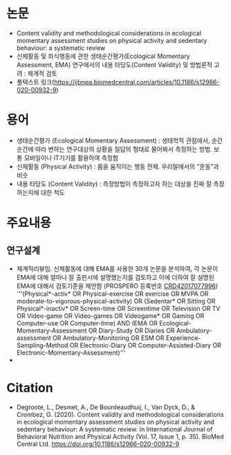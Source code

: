 # 논문
- Content validity and methodological considerations in ecological momentary assessment studies on physical  activity and sedentary behaviour: a systematic review
- 신체활동 및 좌식행동에 관한 생태순간평가(Ecological Momentary Assessment, EMA) 연구에서의 내용 타당도(Content Validity) 및 방법론적 고려 : 체계적 검토
- 풀텍스트 링크(https://ijbnpa.biomedcentral.com/articles/10.1186/s12966-020-00932-9)

# 용어
- 생태순간평가 (Ecological Momentary Assessment) : 생태학적 관점에서, 순간순간에 따라 변하는 연구대상의 상황을 질답의 형태로 물어봐서 측정하는 방법. 보통 모바일이나 IT기기를 활용하여 측정함
- 신체활동 (Physical Activity) : 몸을 움직이는 행동 전체. 우리말에서의 "운동"과 비슷
- 내용 타당도 (Content Validity) : 측정방법이 측정하고자 하는 대상을 진짜 잘 측정하는지에 대한 척도


# 주요내용
## 연구설계
- 체계적리뷰임. 신체활동에 대해 EMA를 사용한 30개 논문을 분석하여, 각 논문이 EMA에 대해 얼마나 잘 출판시에 설명했는지를 검토하고 이에 더하여 잘 설명된 EMA에 대해서 검토기준을 제안함 (PROSPERO 등록번호 [CRD42017077996](https://www.crd.york.ac.uk/PROSPERO/display_record.php?RecordID=77996))
'''(Physical*-activ* OR Physical-exercise OR exercise OR MVPA OR moderate-to-vigorous-physical-activity) OR (Sedentar* OR Sitting OR Physical*-inactiv* OR Screen-time OR Screentime OR Television OR TV OR Video-game OR Video-games OR Videogame* OR Gaming OR Computer-use OR Computer-time) AND (EMA OR Ecological-Momentary-Assessment OR Diary-Study OR Diaries OR Ambulatory-assessment OR Ambulatory-Monitoring OR ESM OR Experience-Sampling-Method OR Electronic-Diary OR Computer-Assisted-Diary OR Electronic-Momentary-Assessment)'''
- 
# Citation
- Degroote, L., Desmet, A., De Bourdeaudhuij, I., Van Dyck, D., & Crombez, G. (2020). Content validity and methodological considerations in ecological momentary assessment studies on physical activity and sedentary behaviour: A systematic review. In International Journal of Behavioral Nutrition and Physical Activity (Vol. 17, Issue 1, p. 35). BioMed Central Ltd. https://doi.org/10.1186/s12966-020-00932-9